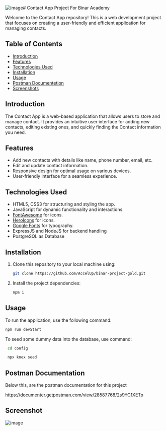 ![image](https://github.com/AccelUp/binar-project-gold/assets/52312986/a03bb7ba-6d22-4186-a3a9-b85e7c2c4a17)# Contact App Project For Binar Academy

Welcome to the Contact App repository! This is a web development project that focuses on creating a user-friendly and efficient application for managing contacts.

## Table of Contents
- [Introduction](#introduction)
- [Features](#features)
- [Technologies Used](#technologies-used)
- [Installation](#installation)
- [Usage](#usage)
- [Postman Documentetion](#postman-documentation)
- [Screenshots](#screenshots)

## Introduction

The Contact App is a web-based application that allows users to store and manage contact. It provides an intuitive user interface for adding new contacts, editing existing ones, and quickly finding the Contact information you need.

## Features

- Add new contacts with details like name, phone number, email, etc.
- Edit and update contact information.
- Responsive design for optimal usage on various devices.
- User-friendly interface for a seamless experience.

## Technologies Used

- HTML5, CSS3 for structuring and styling the app.
- JavaScript for dynamic functionality and interactions.
- [FontAwesome](https://fontawesome.com/) for icons.
- [HeroIcons](https://heroicons.com/) for icons.
- [Google Fonts](https://fonts.google.com/) for typography.
- ExpressJS and NodeJS for backend handling
- PostgreSQL as Database

## Installation

1. Clone this repository to your local machine using:
   ```sh
   git clone https://github.com/AccelUp/binar-project-gold.git
   ```
2. Install the project dependencies:
   ```sh
   npm i
   ```

## Usage

To run the application, use the following command:
   ```sh
   npm run devStart
   ```
To seed some dummy data into the database, use command:
  ```sh
   cd config
   ```

  ```sh
   npx knex seed
   ```

## Postman Documentation

Below this, are the postman documentation for this project

https://documenter.getpostman.com/view/28587768/2s9YC1XETp

## Screenshot

![image](https://github.com/AccelUp/binar-project-gold/assets/52312986/be0897af-3a7e-441b-9aae-227a9819c172)

